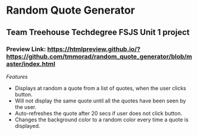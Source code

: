 # Random Quote Generator
## Team Treehouse Techdegree FSJS Unit 1 project
### Preview Link: https://htmlpreview.github.io/?https://github.com/tmmorad/random_quote_generator/blob/master/index.html

*Features*
* Displays at random a quote from a list of quotes, when the user clicks button.
* Will not display the same quote until all the quotes have been seen by the user.
* Auto-refreshes the quote after 20 secs if user does not click button.
* Changes the background color to a random color every time a quote is displayed.
